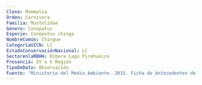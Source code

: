```yaml
---
Clase: Mammalia
Orden: Carnivora
Familia: Mustelidae
Género: Conepatus
Especie: Conepatus chinga
NombreComún: Chingue
CategoríaUICN: LC
EstadoConservaciónNacional: LC
SectorenlaRBHH: Ribera Lago Pirehueico
Presencia: IV a X Región
TipoDeDato: Observación
Fuente: "Ministerio del Medio Ambiente. 2015. Ficha de Antecedentes de Especie Conepatus chinga(Molina. 1782)"
---
```

